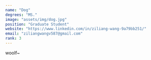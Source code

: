 ```yaml
---
name: "Dog"
degrees: "MS."
image: "assets/img/dog.jpg"
position: "Graduate Student"
website: "https://www.linkedin.com/in/ziliang-wang-9a79bb251/"
email: "ziliangwangv587@gmail.com"
rank: 3
---
```


woolf~
